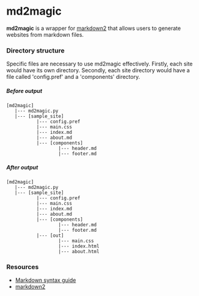 # md2magic
**md2magic** is a wrapper for [markdown2](https://github.com/trentm/python-markdown2) that allows users to generate websites from markdown files.

### Directory structure
Specific files are necessary to use md2magic effectively. Firstly, each site would have its own directory. Secondly, each site directory would have a file called 'config.pref' and a 'components' directory.

##### Before output
    [md2magic]
       |--- md2magic.py
       |--- [sample_site]
               |--- config.pref
               |--- main.css
               |--- index.md
               |--- about.md
               |--- [components]
                       |--- header.md
                       |--- footer.md
                       
##### After output
    [md2magic]
       |--- md2magic.py
       |--- [sample_site]
               |--- config.pref
               |--- main.css
               |--- index.md
               |--- about.md
               |--- [components]
                       |--- header.md
                       |--- footer.md
               |--- [out]
                       |--- main.css
                       |--- index.html
                       |--- about.html

### Resources
- [Markdown syntax guide](https://daringfireball.net/projects/markdown/syntax)
- [markdown2](https://github.com/trentm/python-markdown2)